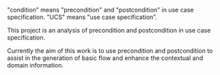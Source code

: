 "condition" means "precondition" and "postcondition" in use case specification.
"UCS" means "use case specification".

This project is an analysis of precondition and postcondition in use case specification.

Currently the aim of this work is to use precondition and postcondition to assist in the generation of basic flow and enhance the contextual and domain information.